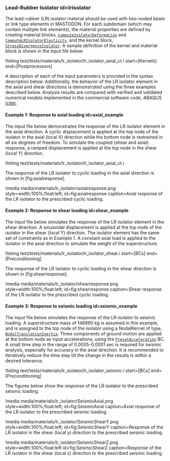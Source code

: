 ### Lead-Rubber Isolator id=lrisolator

The lead-rubber (LR) isolator material should be used with two-noded beam or link type elements in MASTODON.
For each subdomain (which may contain multiple link elements), the material properties are
defined by creating material blocks, [`ComputeIsolatorDeformation`](source/materials/ComputeIsolatorDeformation.md) and [`ComputeLRIsolatorElasticity`](source/materials/ComputeLRIsolatorElasticity.md),
and the kernel block, [`StressDivergenceIsolator`](source/kernels/StressDivergenceIsolator.md).
A sample definition of the kernel and material block is shown in the input file below.

!listing test/tests/materials/lr_isolator/lr_isolator_axial_ct.i start=[Kernels] end=[Postprocessors]

A description of each of the input parameters is provided in the syntax description below.
Additionally, the behavior of the LR isolator element in the axial and shear directions is demonstrated
using the three examples described below. Analysis results are compared with verified
and validated numerical models implemented in the commercial software code, ABAQUS [!citet](abaqus2016).

#### Example 1: Response to axial loading id=axial_example

The input file below demonstrates the response of the LR isolator element in the axial direction. A
cyclic displacement is applied at the top node of the isolator in the axial (local X) direction while the
bottom node is restrained in all six degrees of freedom. To simulate the coupled (shear and axial) response, a ramped displacement is applied at the top node in the shear (local Y) direction.

!listing test/tests/materials/lr_isolator/lr_isolator_axial_ct.i

The response of the LR isolator to cyclic loading in the axial direction is shown in [fig:axialresponse].

!media media/materials/lr_isolator/axialresponse.png
       style=width:100%;float:left;
       id=fig:axialresponse
       caption=Axial response of the LR isolator to the prescribed cyclic loading.

#### Example 2: Response to shear loading id=shear_example

The input file below simulates the response of the LR isolator element in the shear direction. A sinusoidal displacement is applied at the top node of the isolator in the shear (local Y) direction. The isolator element
has the same set of constraints as in Example 1. A constant axial load is applied to the isolator in the axial direction to simulate the weight of the superstructure.

!listing test/tests/materials/lr_isolator/lr_isolator_shear.i start=[BCs] end=[Preconditioning]

The response of the LR isolator to cyclic loading in the shear direction is shown in [fig:shearresponse].

!media media/materials/lr_isolator/shearresponse.png
      style=width:100%;float:left;
      id=fig:shearresponse
      caption=Shear response of the LR isolator to the prescribed cyclic loading.

#### Example 3: Response to seismic loading id=seismic_example

The input file below simulates the response of the LR isolator to seismic loading. A superstructure
mass of 146890 kg is assumed in this example, and is assigned to the top node of the isolator using a NodalKernel
of type, [`NodalTranslationInertia`](source/nodalkernels/NodalTranslationalInertia.md). Three components of
ground motion are applied at the bottom node as input accelerations, using the [`PresetAcceleration`](source/bcs/PresetAcceleration.md) BC. A small time step in the range of 0.0005-0.0001 sec is required for seismic analysis, especially for accuracy in the axial direction. It is
recommended to iteratively reduce the time step till the change in the results is within a desired
tolerance.

!listing test/tests/materials/lr_isolator/lr_isolator_seismic.i start=[BCs] end=[Preconditioning]

The figures below show the response of the LR isolator to the prescribed seismic loading.

!media media/materials/lr_isolator/SeismicAxial.png
       style=width:100%;float:left;
       id=fig:SeismicAxial
       caption=Axial response of the LR isolator to the prescribed seismic loading.

!media media/materials/lr_isolator/SeismicShearY.png
       style=width:100%;float:left;
       id=fig:SeismicShearY
       caption=Response of the LR isolator in the shear (local y) direction to the prescribed seismic loading.

!media media/materials/lr_isolator/SeismicShearZ.png
       style=width:100%;float:left
       id=fig:SeismicShearZ
       caption=Response of the LR isolator in the shear (local z) direction to the prescribed seismic loading.
